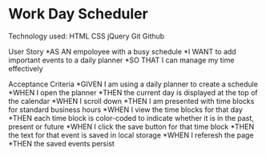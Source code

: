 # Work Day Scheduler
Technology used:
HTML
CSS
jQuery
Git
Github

User Story
*AS AN empoloyee with a busy schedule
*I WANT to add important events to a daily planner
*SO THAT I can manage my time effectively

Acceptance Criteria
*GIVEN I am using a daily planner to create a schedule
*WHEN I open the planner
*THEN the current day is displayed at the top of the calendar
*WHEN I scroll down
*THEN I am presented with time blocks for standard business hours
*WHEN I view the time blocks for that day
*THEN each time block is color-coded to indicate whether it is in the past, present or future
*WHEN I click the save button for that time block
*THEN the text for that event is saved in local storage
*WHEN I referesh the page
*THEN the saved events persist

